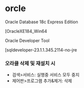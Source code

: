 # orcle

Oracle Database 18c Express Edition

[OracleXE184_Win64

Oracle Developer Tool

[sqldeveloper-23.1.1.345.2114-no-jre


### 오라클 삭제 및 재설치 시
- 검색>서비스: 실행중 서비스 모두 중지
- 제어판>프로그램 추가&제거: 삭제

